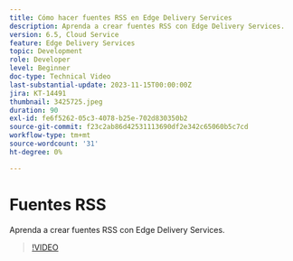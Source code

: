 ```yaml
---
title: Cómo hacer fuentes RSS en Edge Delivery Services
description: Aprenda a crear fuentes RSS con Edge Delivery Services.
version: 6.5, Cloud Service
feature: Edge Delivery Services
topic: Development
role: Developer
level: Beginner
doc-type: Technical Video
last-substantial-update: 2023-11-15T00:00:00Z
jira: KT-14491
thumbnail: 3425725.jpeg
duration: 90
exl-id: fe6f5262-05c3-4078-b25e-702d830350b2
source-git-commit: f23c2ab86d42531113690df2e342c65060b5c7cd
workflow-type: tm+mt
source-wordcount: '31'
ht-degree: 0%

---
```


# Fuentes RSS

Aprenda a crear fuentes RSS con Edge Delivery Services.

>[!VIDEO](https://video.tv.adobe.com/v/3425725/?learn=on)
